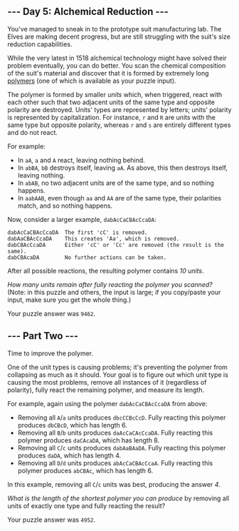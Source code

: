 \-\-\- Day 5: Alchemical Reduction ---
--------------------------------------

You've managed to sneak in to the prototype suit manufacturing lab. The Elves are making decent progress, but are still struggling with the suit's size reduction capabilities.

While the very latest in 1518 alchemical technology might have solved their problem eventually, you can do better. You scan the chemical composition of the suit's material and discover that it is formed by extremely long [polymers](https://en.wikipedia.org/wiki/Polymer) (one of which is available as your puzzle input).

The polymer is formed by smaller _units_ which, when triggered, react with each other such that two adjacent units of the same type and opposite polarity are destroyed. Units' types are represented by letters; units' polarity is represented by capitalization. For instance, `r` and `R` are units with the same type but opposite polarity, whereas `r` and `s` are entirely different types and do not react.

For example:

* In `aA`, `a` and `A` react, leaving nothing behind.
* In `abBA`, `bB` destroys itself, leaving `aA`. As above, this then destroys itself, leaving nothing.
* In `abAB`, no two adjacent units are of the same type, and so nothing happens.
* In `aabAAB`, even though `aa` and `AA` are of the same type, their polarities match, and so nothing happens.

Now, consider a larger example, `dabAcCaCBAcCcaDA`:

    dabAcCaCBAcCcaDA  The first 'cC' is removed.
    dabAaCBAcCcaDA    This creates 'Aa', which is removed.
    dabCBAcCcaDA      Either 'cC' or 'Cc' are removed (the result is the same).
    dabCBAcaDA        No further actions can be taken.
    

After all possible reactions, the resulting polymer contains _10 units_.

_How many units remain after fully reacting the polymer you scanned?_ (Note: in this puzzle and others, the input is large; if you copy/paste your input, make sure you get the whole thing.)

Your puzzle answer was `9462`.

\-\-\- Part Two ---
-------------------

Time to improve the polymer.

One of the unit types is causing problems; it's preventing the polymer from collapsing as much as it should. Your goal is to figure out which unit type is causing the most problems, remove all instances of it (regardless of polarity), fully react the remaining polymer, and measure its length.

For example, again using the polymer `dabAcCaCBAcCcaDA` from above:

* Removing all `A`/`a` units produces `dbcCCBcCcD`. Fully reacting this polymer produces `dbCBcD`, which has length 6.
* Removing all `B`/`b` units produces `daAcCaCAcCcaDA`. Fully reacting this polymer produces `daCAcaDA`, which has length 8.
* Removing all `C`/`c` units produces `dabAaBAaDA`. Fully reacting this polymer produces `daDA`, which has length 4.
* Removing all `D`/`d` units produces `abAcCaCBAcCcaA`. Fully reacting this polymer produces `abCBAc`, which has length 6.

In this example, removing all `C`/`c` units was best, producing the answer _4_.

_What is the length of the shortest polymer you can produce_ by removing all units of exactly one type and fully reacting the result?

Your puzzle answer was `4952`.